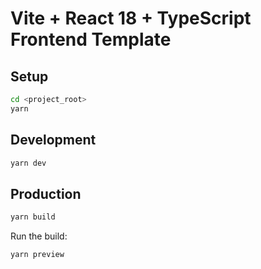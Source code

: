 # Vite + React 18 + TypeScript Frontend Template

## Setup

```sh
cd <project_root>
yarn
```

## Development

```sh
yarn dev
```

## Production

```sh
yarn build
```

Run the build:

```sh
yarn preview
```
